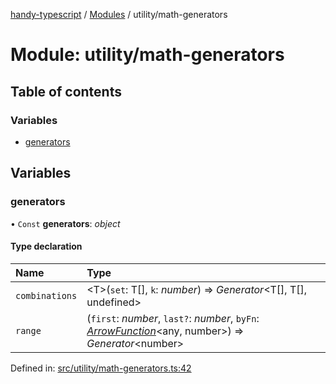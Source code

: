 [handy-typescript](../README.md) / [Modules](../modules.md) / utility/math-generators

# Module: utility/math-generators

## Table of contents

### Variables

- [generators](utility_math_generators.md#generators)

## Variables

### generators

• `Const` **generators**: *object*

#### Type declaration

| Name | Type |
| :------ | :------ |
| `combinations` | <T\>(`set`: T[], `k`: *number*) => *Generator*<T[], T[], undefined\> |
| `range` | (`first`: *number*, `last?`: *number*, `byFn`: [*ArrowFunction*](types_arrow_function.md#arrowfunction)<any, number\>) => *Generator*<number\> |

Defined in: [src/utility/math-generators.ts:42](https://github.com/robbiemu/handy-typescript/blob/0ef0b5c/src/utility/math-generators.ts#L42)
